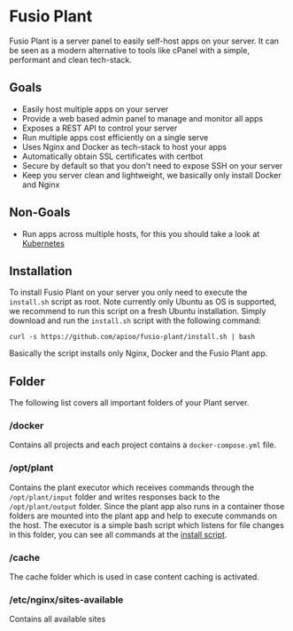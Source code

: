 
# Fusio Plant

Fusio Plant is a server panel to easily self-host apps on your server.
It can be seen as a modern alternative to tools like cPanel with a simple,
performant and clean tech-stack.

## Goals

* Easily host multiple apps on your server
* Provide a web based admin panel to manage and monitor all apps
* Exposes a REST API to control your server
* Run multiple apps cost efficiently on a single serve
* Uses Nginx and Docker as tech-stack to host your apps
* Automatically obtain SSL certificates with certbot
* Secure by default so that you don't need to expose SSH on your server
* Keep you server clean and lightweight, we basically only install Docker and Nginx

## Non-Goals

* Run apps across multiple hosts, for this you should take a look at [Kubernetes](https://kubernetes.io/)

## Installation

To install Fusio Plant on your server you only need to execute the `install.sh` script as root.
Note currently only Ubuntu as OS is supported, we recommend to run this script on a fresh Ubuntu
installation. Simply download and run the `install.sh` script with the following command:

```
curl -s https://github.com/apioo/fusio-plant/install.sh | bash
```

Basically the script installs only Nginx, Docker and the Fusio Plant app.

## Folder

The following list covers all important folders of your Plant server.

### /docker

Contains all projects and each project contains a `docker-compose.yml` file.

### /opt/plant

Contains the plant executor which receives commands through the `/opt/plant/input` folder and
writes responses back to the `/opt/plant/output` folder. Since the plant app also runs in a
container those folders are mounted into the plant app and help to execute commands on the
host. The executor is a simple bash script which listens for file changes in this folder,
you can see all commands at the [install script](./install.sh).

### /cache

The cache folder which is used in case content caching is activated. 

### /etc/nginx/sites-available

Contains all available sites
